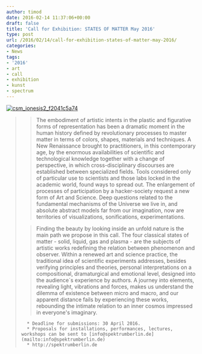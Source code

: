 ```yaml
---
author: timod
date: 2016-02-14 11:37:06+00:00
draft: false
title: 'Call for Exhibition: STATES OF MATTER May 2016'
type: post
url: /2016/02/14/call-for-exhibition-states-of-matter-may-2016/
categories:
- News
tags:
- '2016'
- art
- call
- exhibition
- kunst
- spectrum
---
```


[![csm_ionesis2_f2041c5a74](https://www.fablab-neckar-alb.org/wp-content/uploads/2016/02/csm_ionesis2_f2041c5a74.jpg)
](https://www.fablab-neckar-alb.org/wp-content/uploads/2016/02/csm_ionesis2_f2041c5a74.jpg)





<blockquote>

> 
> The embodiment of artistic intents in the plastic and figurative forms of representation has been a dramatic moment in the human history defined by revolutionary processes to master matter in terms of colors, shapes, materials and techniques. A New Renaissance brought to practitioners, in this contemporary age, by the enormous availabilities of scientific and technological knowledge together with a change of perspective, in which cross-disciplinary discourses are established between specialized fields. Tools considered only of particular use to scientists and those labs locked in the academic world, found ways to spread out. The enlargement of processes of participation by a hacker-society request a new form of Art and Science. Deep questions related to the fundamental mechanisms of the Universe we live in, and absolute abstract models far from our imagination, now are territories of visualizations, sonifications, experimentations.
> 
> 

> 
> Finding the beauty by looking inside an unfold nature is the main path we propose in this call. The four classical states of matter - solid, liquid, gas and plasma - are the subjects of artistic works redefining the relation between phenomenon and observer. Within a renewed art and science practice, the traditional idea of scientific experiments addresses, besides verifying principles and theories, personal interpretations on a compositional, dramaturgical and emotional level, designed into the audience´s experience by authors. A journey into elements, revealing light, vibrations and forces, makes us understand the dilemma of existence between micro and macro, and our apparent distance fails by experiencing these works, rebounding the intimate relation to an inner cosmos impressed in everyone's imaginary.
> 
> 


> 
> 
	  * Deadline for submissions: 30 April 2016.
	  * Proposals for installations, performances, lectures, workshops can be sent to [info@spektrumberlin.de](mailto:info@spektrumberlin.de)
	  * http://spektrumberlin.de

</blockquote>
